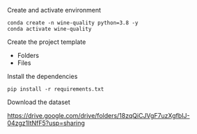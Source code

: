 Create and activate environment

```
conda create -n wine-quality python=3.8 -y
conda activate wine-quality
```

Create the project template

- Folders
- Files

Install the dependencies

```
pip install -r requirements.txt
```

Download the dataset

https://drive.google.com/drive/folders/18zqQiCJVgF7uzXgfbIJ-04zgz1ItNfF5?usp=sharing
